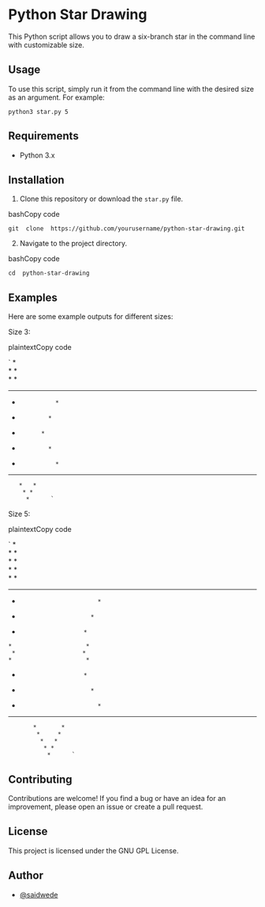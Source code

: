 # Python Star Drawing

This Python script allows you to draw a six-branch star in the command line with customizable size.

## Usage

To use this script, simply run it from the command line with the desired size as an argument. For example:

    python3 star.py 5
  
## Requirements

-   Python 3.x


## Installation

1.  Clone this repository or download the `star.py` file.

bashCopy code

`git  clone  https://github.com/yourusername/python-star-drawing.git`

2.  Navigate to the project directory.

bashCopy code

`cd  python-star-drawing`


## Examples

Here are some example outputs for different sizes:

Size 3:

plaintextCopy code

`        *         
        * *        
       *   *       
*******     *******
 *               * 
  *             *  
   *           *   
  *             *  
 *               * 
*******     *******
       *   *       
        * *        
         *      `

Size 5:

plaintextCopy code

`              *               
              * *              
             *   *             
            *     *            
           *       *           
***********         ***********
 *                           * 
  *                         *  
   *                       *   
    *                     *    
     *                   *     
    *                     *    
   *                       *   
  *                         *  
 *                           * 
***********         ***********
           *       *           
            *     *            
             *   *             
              * *              
               *      `

## Contributing

Contributions are welcome! If you find a bug or have an idea for an improvement, please open an issue or create a pull request.

## License

This project is licensed under the GNU GPL License.

## Author

-   [@saidwede](https://x.com/saidwede)

